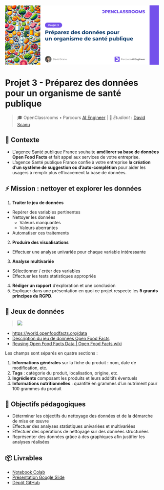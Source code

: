 ![OpenClassrooms Banner Projet 3](https://raw.githubusercontent.com/DavidScanu/oc-ai-engineer-p03-preparez-des-donnees-pour-un-organisme-de-sante-publique/refs/heads/main/images/oc-banner-project-03-1660-v5.png)

# Projet 3 - Préparez des données pour un organisme de santé publique

> 🎓 OpenClassrooms • Parcours [AI Engineer](https://openclassrooms.com/fr/paths/795-ai-engineer) | 👋 *Etudiant* : [David Scanu](https://www.linkedin.com/in/davidscanu14/)

## 📝 Contexte

- L'agence Santé publique France souhaite **améliorer sa base de données Open Food Facts** et fait appel aux services de votre entreprise.
- L’agence Santé publique France confie à votre entreprise **la création d’un système de suggestion ou d’auto-complétion** pour aider les usagers à remplir plus efficacement la base de données.

## ⚡ Mission : nettoyer et explorer les données

1. **Traiter le jeu de données**
  - Repérer des variables pertinentes
  - Nettoyer les données
    - Valeurs manquantes
    - Valeurs aberrantes
  - Automatiser ces traitements
2. **Produire des visualisations**
  - Effectuer une analyse univariée pour chaque variable intéressante
3. **Analyse multivariée**
  - Sélectionner / créer des variables
  - Effectuer les tests statistiques appropriés
4. **Rédiger un rapport** d’exploration et une conclusion
5. Expliquer dans une présentation en quoi ce projet respecte les **5 grands principes du RGPD**.

## 💾 Jeux de données

> <a href="https://fr.openfoodfacts.org/" target="_blank"><img src="https://static.openfoodfacts.org/images/logos/off-logo-horizontal-light.svg" width=200 /></a>

- https://world.openfoodfacts.org/data
- [Description du jeu de données Open Food Facts](https://world.openfoodfacts.org/data/data-fields.txt)
- [Reusing Open Food Facts Data | Open Food Facts wiki](https://wiki.openfoodfacts.org/Reusing_Open_Food_Facts_Data#The_CSV_daily_export)

Les champs sont séparés en quatre sections :

1. **Informations générales** sur la fiche du produit : nom, date de modification, etc.
2. **Tags** : catégorie du produit, localisation, origine, etc.
3. **Ingrédients** composant les produits et leurs additifs éventuels
4. **Informations nutritionnelles** : quantité en grammes d’un nutriment pour 100 grammes du produit

## 🎯 Objectifs pédagogiques

- Déterminer les objectifs du nettoyage des données et de la démarche de mise en œuvre
- Effectuer des analyses statistiques univariées et multivariées
- Effectuer des opérations de nettoyage sur des données structurées
- Représenter des données grâce à des graphiques afin justifier les analyses réalisées

## 📦 Livrables

- [Notebook Colab](https://colab.research.google.com/drive/10W-7Lg2_5gn00mt5xfKLOc80I4wpa1_-?usp=sharing)
- [Présentation Google Slide](https://docs.google.com/presentation/d/1Ds5Nn1Iq59IzbzGmhGJk0eYeKoQaZMFe6PtR7Y1Nqps/edit?usp=sharing)
- [Dépôt GitHub](https://github.com/DavidScanu/oc-ai-engineer-p03-preparez-des-donnees-pour-un-organisme-de-sante-publique)
